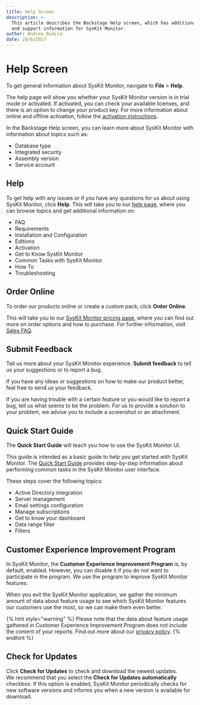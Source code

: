 ```yaml
---
title: Help Screen
description: >-
  This article describes the Backstage Help screen, which has additional help
  and support information for SysKit Monitor.
author: Andrea Budisa
date: 29/6/2017
---
```


# Help Screen

To get general information about SysKit Monitor, navigate to **File** &gt; **Help**.

The help page will show you whether your SysKit Monitor version is in trial mode or activated. If activated, you can check your available licenses, and there is an option to change your product key. For more information about online and offline activation, follow the [activation instructions](../../activation/online-offline-activation.md).

In the Backstage Help screen, you can learn more about SysKit Monitor with information about topics such as:

* Database type
* Integrated security
* Assembly version
* Service account

## Help

To get help with any issues or if you have any questions for us about using SysKit Monitor, click **Help**. This will take you to our [help page](https://docs.syskit.com/monitor/), where you can browse topics and get additional information on:

* FAQ
* Requirements
* Installation and Configuration
* Editions
* Activation
* Get to Know SysKit Monitor
* Common Tasks with SysKit Monitor
* How To
* Troubleshooting

## Order Online

To order our products online or create a custom pack, click **Order Online**.

This will take you to our [SysKit Monitor pricing page](https://www.syskit.com/products/monitor/pricing), where you can find out more on order options and how to purchase. For further information, visit [Sales FAQ](https://www.syskit.com/sales-faq).

## Submit Feedback

Tell us more about your SysKit Monitor experience. **Submit feedback** to tell us your suggestions or to report a bug.

If you have any ideas or suggestions on how to make our product better, feel free to send us your feedback.

If you are having trouble with a certain feature or you would like to report a bug, tell us what seems to be the problem. For us to provide a solution to your problem, we advise you to include a screenshot or an attachment.

## Quick Start Guide

The **Quick Start Guide** will teach you how to use the SysKit Monitor UI.

This guide is intended as a basic guide to help you get started with SysKit Monitor. The [Quick Start Guide](../quick-start-guide.md) provides step-by-step information about performing common tasks in the SysKit Monitor user interface.

These steps cover the following topics:

* Active Directory integration
* Server management
* Email settings configuration
* Manage subscriptions
* Get to know your dashboard
* Data range filter
* Filters

## Customer Experience Improvement Program

In SysKit Monitor, the **Customer Experience Improvement Program** is, by default, enabled. However, you can disable it if you do not want to participate in the program. We use the program to improve SysKit Monitor features.

When you exit the SysKit Monitor application, we gather the minimum amount of data about feature usage to see which SysKit Monitor features our customers use the most, so we can make them even better.

{% hint style="warning" %}
Please note that the data about feature usage gathered in Customer Experience Improvement Program does not include the content of your reports. Find out more about our [privacy policy](https://www.syskit.com/privacy-policy/).
{% endhint %}

## Check for Updates

Click **Check for Updates** to check and download the newest updates.  
We recommend that you select the **Check for Updates automatically** checkbox. If this option is enabled, SysKit Monitor periodically checks for new software versions and informs you when a new version is available for download.

